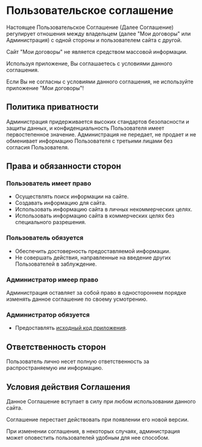 # Пользовательское соглашение

Настоящее Пользовательское Соглашение (Далее Соглашение) регулирует
отношения между владельцем (далее "Мои договоры" или Администрация) с
одной стороны и пользователем сайта с другой.

Сайт "Мои договоры" не является средством массовой информации.

Используя приложение, Вы соглашаетесь с условиями данного соглашения.

Если Вы не согласны с условиями данного соглашения, не используйте
приложение "Мои договоры"!

## Политика приватности

Администрация придерживается высоких стандартов безопасности и защиты данных, и конфиденциальность Пользователя имеет первостепенное значение.
Администрация не передает, не продает и не обменивает информацию Пользователя с третьими лицами без согласия Пользователя.

## Права и обязанности сторон

### Пользователь имеет право
- Осуществлять поиск информации на сайте.
- Создавать информацию для сайта.
- Использовать информацию сайта в личных некоммерческих целях.
- Использовать информацию сайта в коммерческих целях без специального разрешения.

### Пользователь обязуется
- Обеспечить достоверность предоставляемой информации.
- Не совершать действия, направленные на введение других Пользователей в заблуждение.

### Администратор имеер право
Администрация оставляет за собой право в одностороннем порядке изменять
      данное соглашение по своему усмотрению.

### Администратор обязуется
- Предоставлять [исходный код приложения](https://github.com/gotois/archive).

## Ответственность сторон
Пользователь лично несет полную ответственность за распространяемую им информацию.

## Условия действия Соглашения
Данное Соглашение вступает в силу при любом использовании данного сайта.

Соглашение перестает действовать при появлении его новой версии.

При изменении соглашения, в некоторых случаях, администрация может
      оповестить пользователей удобным для нее способом.
